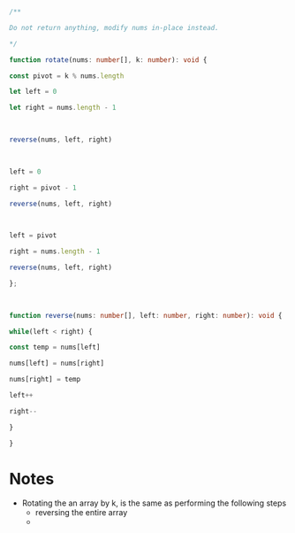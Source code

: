 ```ts
/**

Do not return anything, modify nums in-place instead.

*/

function rotate(nums: number[], k: number): void {

const pivot = k % nums.length

let left = 0

let right = nums.length - 1

  

reverse(nums, left, right)

  

left = 0

right = pivot - 1

reverse(nums, left, right)

  

left = pivot

right = nums.length - 1

reverse(nums, left, right)

};

  

function reverse(nums: number[], left: number, right: number): void {

while(left < right) {

const temp = nums[left]

nums[left] = nums[right]

nums[right] = temp

left++

right--

}

}
```
# Notes
- Rotating the an array by k, is the same as performing the following steps
	- reversing the entire array
	- 